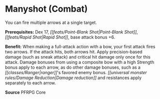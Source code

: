 ﻿---
cssclass: [feats]

---
# Manyshot (Combat)

You can fire multiple arrows at a single target.

**Prerequisites:** Dex 17, _[[feats/Point-Blank Shot|Point-Blank Shot]]_, _[[feats/Rapid Shot|Rapid Shot]]_, base attack bonus +6.

**Benefit:** When making a full-attack action with a bow, your first attack fires two arrows. If the attack hits, both arrows hit. Apply precision-based damage (such as sneak attack) and critical hit damage only once for this attack. Damage bonuses from using a composite bow with a high Strength bonus apply to each arrow, as do other damage bonuses, such as a _[[classes/Ranger|ranger]]_'s favored enemy bonus. _[[universal monster rules/Damage Reduction|Damage reduction]]_ and resistances apply separately to each arrow.

**Source** PFRPG Core